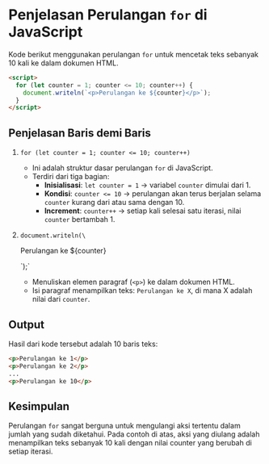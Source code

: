 # Penjelasan Perulangan `for` di JavaScript

Kode berikut menggunakan perulangan `for` untuk mencetak teks sebanyak 10 kali ke dalam dokumen HTML.

```html
<script>
  for (let counter = 1; counter <= 10; counter++) {
    document.writeln(`<p>Perulangan ke ${counter}</p>`);
  }
</script>
```

## Penjelasan Baris demi Baris

1. `for (let counter = 1; counter <= 10; counter++)`  
   - Ini adalah struktur dasar perulangan `for` di JavaScript.
   - Terdiri dari tiga bagian:
     - **Inisialisasi**: `let counter = 1` → variabel `counter` dimulai dari 1.
     - **Kondisi**: `counter <= 10` → perulangan akan terus berjalan selama `counter` kurang dari atau sama dengan 10.
     - **Increment**: `counter++` → setiap kali selesai satu iterasi, nilai `counter` bertambah 1.

2. `document.writeln(\`<p>Perulangan ke \${counter}</p>\`);`  
   - Menuliskan elemen paragraf (`<p>`) ke dalam dokumen HTML.
   - Isi paragraf menampilkan teks: `Perulangan ke X`, di mana X adalah nilai dari `counter`.

## Output

Hasil dari kode tersebut adalah 10 baris teks:

```html
<p>Perulangan ke 1</p>
<p>Perulangan ke 2</p>
...
<p>Perulangan ke 10</p>
```

## Kesimpulan

Perulangan `for` sangat berguna untuk mengulangi aksi tertentu dalam jumlah yang sudah diketahui. Pada contoh di atas, aksi yang diulang adalah menampilkan teks sebanyak 10 kali dengan nilai counter yang berubah di setiap iterasi.
